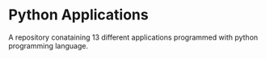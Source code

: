 # Python Applications
A repository conataining 13 different applications programmed with python programming language.
